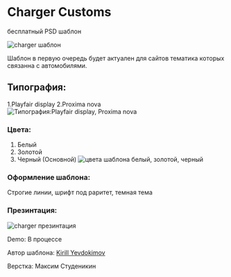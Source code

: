 # Charger Customs
бесплатный PSD шаблон

![charger шаблон](https://mir-s3-cdn-cf.behance.net/project_modules/max_1200/1c9cc258353073.5a02ab8250e4e.jpg "Экран приветствия")

Шаблон в первую очередь будет актуален для сайтов тематика которых связанна с автомобилями. 

## Типография:
1.Playfair display
2.Proxima nova
![Типография:Playfair display, Proxima nova](https://mir-s3-cdn-cf.behance.net/project_modules/1400/1ac27058353073.59f902c217c16.jpg "используемые шрифты")

### Цвета:
1. Белый
2. Золотой
3. Черный (Основной)
![цвета шаблона белый, золотой, черный](https://image.prntscr.com/image/qNUzyuqDRzqHpXufRb0AHw.png "Цвета шаблона")

### Оформление шаблона: 
Строгие линии,  шрифт под раритет, темная тема

### Презинтация: 

![charger презинтация](https://mir-s3-cdn-cf.behance.net/project_modules/fs/b437d858353073.5a02ab82505a8.jpg "Внешний вид шаблона")


Demo: В процессе

Автор шаблона: [Kirill Yevdokimov](https://www.behance.net/gallery/58353073/Charger-Customs-Free-Psd-Website-Template)

Верстка: Максим Студеникин